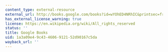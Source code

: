 ```yaml
---
content_type: external-resource
external_url: http://books.google.com/books?id=wYOhED4NRhIC&printsec=frontcover
has_external_license_warning: true
license: https://en.wikipedia.org/wiki/All_rights_reserved
status: ''
title: Google Books
uid: 1a3a09e4-9c43-4606-9121-52d90167c5da
wayback_url: ''
---
```

